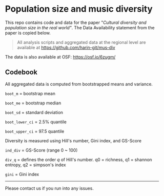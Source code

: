 # Population size and music diversity

This repo contains code and data for the paper "*Cultural diversity and population size in the real world"*. The Data Availability statement from the paper is copied below.

> All analysis scripts and aggregated data at the regional level are available at <https://github.com/harin-git/mus-div>

The data is also available at OSF: <https://osf.io/6zugm/>

## Codebook

All aggregated data is computed from bootstrapped means and variance.

`boot_m` = bootstrap mean

`boot_me` = bootstrap median

`boot_sd` = standard deviation

`boot_lower_ci` = 2.5% quantile

`boot_upper_ci` = 97.5 quantile

Diversity is measured using Hill's number, Gini index, and GS-Score

`ind_div` = GS-Score (range 0 \~ 100)

`div_q` = defines the order *q* of Hill's number. q0 = richness, q1 = shannon entropy, q2 = simpson's index

`gini` = Gini index

------------------------------------------------------------------------

Please contact us if you run into any issues.
